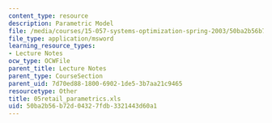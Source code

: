 ```yaml
---
content_type: resource
description: Parametric Model
file: /media/courses/15-057-systems-optimization-spring-2003/50ba2b56b72d04327fdb3321443d60a1_05retail_parametrics.xls
file_type: application/msword
learning_resource_types:
- Lecture Notes
ocw_type: OCWFile
parent_title: Lecture Notes
parent_type: CourseSection
parent_uid: 7d70ed88-1800-6902-1de5-3b7aa21c9465
resourcetype: Other
title: 05retail_parametrics.xls
uid: 50ba2b56-b72d-0432-7fdb-3321443d60a1
---
```

